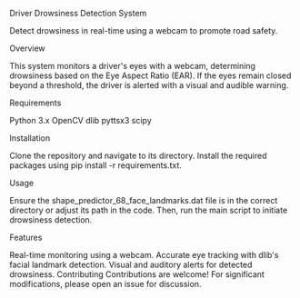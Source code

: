 Driver Drowsiness Detection System

Detect drowsiness in real-time using a webcam to promote road safety.

Overview

This system monitors a driver's eyes with a webcam, determining drowsiness based on the Eye Aspect Ratio (EAR). If the eyes remain closed beyond a threshold, the driver is alerted with a visual and audible warning.

Requirements

Python 3.x
OpenCV
dlib
pyttsx3
scipy

Installation


Clone the repository and navigate to its directory.
Install the required packages using pip install -r requirements.txt.

Usage

Ensure the shape_predictor_68_face_landmarks.dat file is in the correct directory or adjust its path in the code. Then, run the main script to initiate drowsiness detection.

Features

Real-time monitoring using a webcam.
Accurate eye tracking with dlib's facial landmark detection.
Visual and auditory alerts for detected drowsiness.
Contributing
Contributions are welcome! For significant modifications, please open an issue for discussion.
